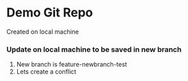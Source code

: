 # Demo Git Repo

Created on local machine

### Update on local machine to be saved in new branch

1. New branch is feature-newbranch-test
2. Lets create a conflict